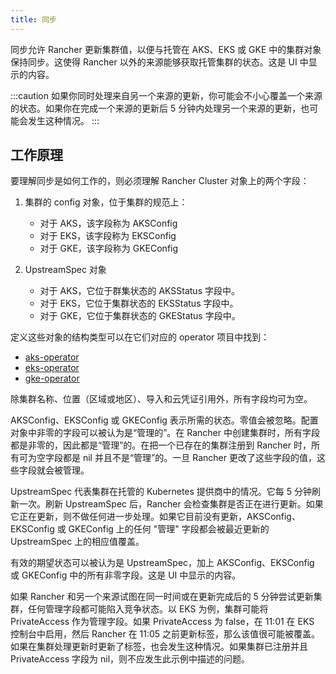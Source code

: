 ```yaml
---
title: 同步
---
```


同步允许 Rancher 更新集群值，以便与托管在 AKS、EKS 或 GKE 中的集群对象保持同步。这使得 Rancher 以外的来源能够获取托管集群的状态。这是 UI 中显示的内容。

:::caution
如果你同时处理来自另一个来源的更新，你可能会不小心覆盖一个来源的状态。如果你在完成一个来源的更新后 5 分钟内处理另一个来源的更新，也可能会发生这种情况。
:::

## 工作原理

要理解同步是如何工作的，则必须理解 Rancher Cluster 对象上的两个字段：

1. 集群的 config 对象，位于集群的规范上：

   * 对于 AKS，该字段称为 AKSConfig
   * 对于 EKS，该字段称为 EKSConfig
   * 对于 GKE，该字段称为 GKEConfig

2. UpstreamSpec 对象

   * 对于 AKS，它位于群集状态的 AKSStatus 字段中。
   * 对于 EKS，它位于集群状态的 EKSStatus 字段中。
   * 对于 GKE，它位于集群状态的 GKEStatus 字段中。

定义这些对象的结构类型可以在它们对应的 operator 项目中找到：

* [aks-operator](https://github.com/rancher/aks-operator/blob/master/pkg/apis/aks.cattle.io/v1/types.go)
* [eks-operator](https://github.com/rancher/eks-operator/blob/master/pkg/apis/eks.cattle.io/v1/types.go)
* [gke-operator](https://github.com/rancher/gke-operator/blob/master/pkg/apis/gke.cattle.io/v1/types.go)

除集群名称、位置（区域或地区）、导入和云凭证引用外，所有字段均可为空。

AKSConfig、EKSConfig 或 GKEConfig 表示所需的状态。零值会被忽略。配置对象中非零的字段可以被认为是“管理的”。在 Rancher 中创建集群时，所有字段都是非零的，因此都是“管理”的。在把一个已存在的集群注册到 Rancher 时，所有可为空字段都是 nil 并且不是“管理”的。一旦 Rancher 更改了这些字段的值，这些字段就会被管理。

UpstreamSpec 代表集群在托管的 Kubernetes 提供商中的情况。它每 5 分钟刷新一次。刷新 UpstreamSpec 后，Rancher 会检查集群是否正在进行更新。如果它正在更新，则不做任何进一步处理。如果它目前没有更新，AKSConfig、EKSConfig 或 GKEConfig 上的任何 "管理" 字段都会被最近更新的 UpstreamSpec 上的相应值覆盖。

有效的期望状态可以被认为是 UpstreamSpec，加上 AKSConfig、EKSConfig 或 GKEConfig 中的所有非零字段。这是 UI 中显示的内容。

如果 Rancher 和另一个来源试图在同一时间或在更新完成后的 5 分钟尝试更新集群，任何管理字段都可能陷入竞争状态。以 EKS 为例，集群可能将 PrivateAccess 作为管理字段。如果 PrivateAccess 为 false，在 11:01 在 EKS 控制台中启用，然后 Rancher 在 11:05 之前更新标签，那么该值很可能被覆盖。如果在集群处理更新时更新了标签，也会发生这种情况。如果集群已注册并且 PrivateAccess 字段为 nil，则不应发生此示例中描述的问题。
